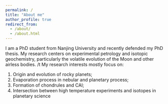 ```yaml
---
permalink: /
title: "About me"
author_profile: true
redirect_from: 
  - /about/
  - /about.html
---
```


I am a PhD student from Nanjing University and recently defended my PhD thesis. My research centers on experimental petrology and isotopic geochemistry, particularly the volatile evolution of the Moon and other airless bodies. /t
My research interests mostly focus on:
1) Origin and evolution of rocky planets; 
2) Evaporation process in nebular and planetary process; 
3) Formation of chondrules and CAI; 
4) Intersection between high temperature experiments and isotopes in planetary science

